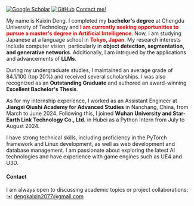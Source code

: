 
[![Google Scholar](https://img.shields.io/badge/Google%20Scholar-%230A4D92?style=for-the-badge&logo=googlescholar&logoColor=white)](https://scholar.google.com/citations?user=WsJD-ukAAAAJ)
[![GitHub](https://img.shields.io/badge/GitHub-%23121011?style=for-the-badge&logo=github&logoColor=white)](https://github.com/dkx2077)
[Contact me!](mailto:dengkaixin2077@gmail.com)



My name is Kaixin Deng. I completed my **bachelor's degree** at Chengdu University of Technology and <strong style="color:red;">**I am currently seeking opportunities to pursue a master's degree in Artificial Intelligence**</strong>. Now, I am studying Japanese at a language school in <strong style="color:red;">**Tokyo, Japan**</strong>. My research interests include computer vision, particularly in **object detection, segmentation, and generative networks**. Additionally, I am intrigued by the applications and advancements of **LLMs**.

During my undergraduate studies, I maintained an average grade of 84.1/100 (top 20%) and received several scholarships. I was also recognized as an **Outstanding Graduate** and authored an award-winning **Excellent Bachelor's Thesis**.  

As for my internship experience, I worked as an Assistant Engineer at **Jiangxi Qiushi Academy for Advanced Studies** in Nanchang, China, from March to June 2024. Following this, I joined **Wuhan University and Star-Earth Link Technology Co., Ltd.** in Hubei as a Python Intern from July to August 2024.  

I have strong technical skills, including proficiency in the PyTorch framework and Linux development, as well as web development and database management. I am passionate about exploring the latest AI technologies and have experience with game engines such as UE4 and U3D.


#### Contact<p id="contact-info"></p>

I am always open to discussing academic topics or project collaborations:  ✉️ [dengkaixin2077@gmail.com](mailto:dengkaixin2077@gmail.com)
